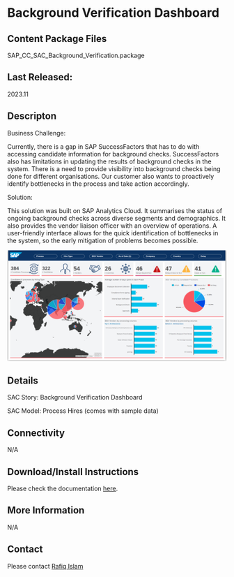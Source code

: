 # Background Verification Dashboard

## Content Package Files
SAP_CC_SAC_Background_Verification.package

## Last Released:
2023.11

## Descripton
Business Challenge:

Currently, there is a gap in SAP SuccessFactors that has to do with accessing candidate information for background checks. SuccessFactors also has limitations in updating the results of background checks in the system. There is a need to provide visibility into background checks being done for different organisations. Our customer also wants to proactively identify bottlenecks in the process and take action accordingly.

Solution:

This solution was built on SAP Analytics Cloud. It summarises the status of ongoing background checks across diverse segments and demographics. It also provides the vendor liaison officer with an overview of operations. A user-friendly interface allows for the quick identification of bottlenecks in the system, so the early mitigation of problems becomes possible.

![Background_Verification](Background_Verification_Screenshot.png)

## Details
SAC Story: Background Verification Dashboard

SAC Model: Process Hires (comes with sample data)

## Connectivity
N/A

## Download/Install Instructions
Please check the documentation [here](https://help.sap.com/docs/SAP_ANALYTICS_CLOUD/42093f14b43c485fbe3adbbe81eff6c8/ef516563b3fe4c69b6f718f17ed94cdf.html).

## More Information
N/A 

## Contact
Please contact [Rafiq Islam](mailto:rafiq.islam@sap.com)
